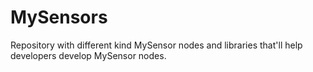# MySensors
Repository with different kind MySensor nodes and libraries that'll help developers develop MySensor nodes.
